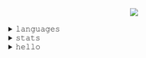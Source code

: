 
<div align="center">
  <a target="_blank" href="https://www.alysson.dev">
      <img align="center" src="./assets/pc.gif"/>
  </a>
</div>

</br>

<details>
  <summary>𝚕𝚊𝚗𝚐𝚞𝚊𝚐𝚎𝚜</summary>
  </br>
  <img src="https://github-readme-stats.vercel.app/api/top-langs/?username=4lysson-a&layout=compact&langs_count=16&include_all_commits=true&count_private=true&hide=html,css,tex,hack&theme=radical&hide_border=true&line_height=10"/>
</details>


<details>
  <summary>𝚜𝚝𝚊𝚝𝚜</summary>
   </br>
  <img alt="4lysson-a Github Stats" src="https://github-readme-stats.arretdaniel.vercel.app/api?username=4lysson-a&show_icons=true&hide_border=true&theme=radical&count_private=true&line_height=30&include_all_commits=true" />
</details>

<details>
  <summary>𝚑𝚎𝚕𝚕𝚘</summary>
  </br>
  <a href="mailto:me@alysson.dev">
    <img src="https://img.shields.io/badge/Gmail-D14836?style=for-the-badge&logo=gmail&logoColor=white" />
  <a/>
</details>
  
<!--  

<details>
  <summary>:time: Wakatime</summary>
   </br>
  [![willianrod's wakatime stats](https://github-readme-stats.vercel.app/api/wakatime?username=4lysson_a)](https://github.com/anuraghazra/github-readme-stats)
</details>

-->



<!-- Badges

<div align='center'>
   <a href="https://www.linkedin.com/in/4lysson/" target="_blank"><img src="https://img.shields.io/badge/-LinkedIn-%230077B5?style=for-the-badge&logo=linkedin&logoColor=white" target="_blank"></a> 
  <a href="https://www.instagram.com/4lysson_a/" target="_blank"><img src="https://img.shields.io/badge/-Instagram-%230077B5?style=for-the-badge&logo=Instagram&logoColor=white&labelColor=FD1D1D&color=FD1D1D" target="_blank"></a> 
</div>

<div align='center'>
</div>

-->
